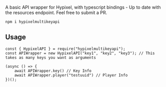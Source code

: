 A  basic API wrapper for Hypixel, with typescript bindings - Up to date with the resources endpoint. Feel free to submit a PR.

`npm i hypixelmultikeyapi`

## Usage

```
const { HypixelAPI } = require("hypixelmultikeyapi");
const APIWrapper = new HypixelAPI("key1", "key2", "key3"); // This takes as many keys you want as arguments

(async () => {
    await APIWrapper.key() // Key Info
    await APIWrapper.player("testuuid") // Player Info
})();
```

